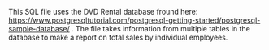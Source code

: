 This SQL file uses the DVD Rental database fround here: https://www.postgresqltutorial.com/postgresql-getting-started/postgresql-sample-database/ .
The file takes information from multiple tables in the database to make a report on total sales by individual employees.
